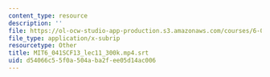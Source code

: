 ```yaml
---
content_type: resource
description: ''
file: https://ol-ocw-studio-app-production.s3.amazonaws.com/courses/6-041sc-probabilistic-systems-analysis-and-applied-probability-fall-2013/d54066c55f0a504aba2fee05d14ac006_MIT6_041SCF13_lec11_300k.mp4.vtt
file_type: application/x-subrip
resourcetype: Other
title: MIT6_041SCF13_lec11_300k.mp4.srt
uid: d54066c5-5f0a-504a-ba2f-ee05d14ac006
---
```

